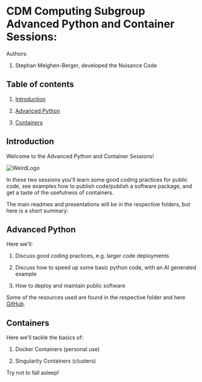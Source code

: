 # CDM Computing Subgroup Advanced Python and Container Sessions:

Authors:

1. Stephan Meighen-Berger, developed the Nuisance Code

## Table of contents

1. [Introduction](#introduction)

2. [Advanced Python](#advpy)

3. [Containers](#cont)

## Introduction <a name="introduction"></a>

Welcome to the Advanced Python and Container Sessions!

![WeirdLogo](./images/weird_logo.jpg)

In these two sessions you'll learn some good coding practices for public code, see examples how to publish code/publish a software package, and get a taste of the usefulness of containers.

The main readmes and presentations will be in the respective folders, but here is a short summary:

## Advanced Python <a name="advpy"></a>

Here we'll:

1. Discuss good coding practices, e.g. larger code deployments

2. Discuss how to speed up some basic python code, with an AI generated example

3. How to deploy and maintain public software

Some of the resources used are found in the respective folder and here [GitHub](https://github.com/MeighenBergerS/nu_isance).

## Containers <a name="cont"></a>

Here we'll tackle the basics of:

1. Docker Containers (personal use)

2. Singularity Containers (clusters)

Try not to fall asleep!
